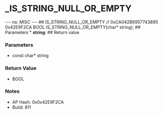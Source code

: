 # _IS_STRING_NULL_OR_EMPTY

--- ns: MISC --- ## IS_STRING_NULL_OR_EMPTY  // 0xCA042B6957743895 0x42E9F2CA BOOL IS_STRING_NULL_OR_EMPTY(char* string);   ## Parameters * **string**:  ## Return value

### Parameters
* const char* string

### Return Value
* BOOL

### Notes
* AP Hash: 0x0x42E9F2CA
* Build: 811

